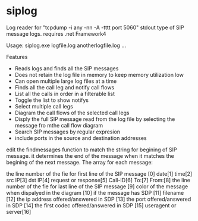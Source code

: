 # siplog
Log reader for "tcpdump -i any -nn -A -tttt port 5060" stdout type of SIP message logs.
requires .net Framework4

Usage: siplog.exe logfile.log anotherlogfile.log ...

Features
* Reads logs and finds all the SIP messages 
* Does not retain the log file in memory to keep memory utilization low 
* Can open multiple large log files at a time
* Finds all the call leg and notify call flows
* List all the calls in order in a filterable list
* Toggle the list to show notifys
* Select multiple call legs
* Diagram the call flows of the selected call legs
* Disply the full SIP message read from the log file by selecting the message fro mthe call flow diagram
* Search SIP messages by regular expresion
* include ports in the source and destination addresses

edit the findmessages function to match the string for begining of SIP message.
it determines the end of the message when it matches the begining of the next message.
The array for each message:

the line number of the fie for first line of the SIP message [0]
date[1] 
time[2]
src IP[3]
dst IP[4]
request or response[5] 
Call-ID[6]
To:[7] 
From:[8]
the line number of the fie for last line of the SIP message [9]
color of the message when dispalyed in the diagram [10]
if the message has SDP [11]
filename [12]
the ip address offered/answered in SDP  [13]
the port offered/answered in SDP [14]
the first codec offered/answered in SDP [15]
useragent or server[16]
